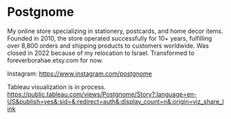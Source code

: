 # Postgnome

My online store specializing in stationery, postcards, and home decor items. 
Founded in 2010, the store operated successfully for 10+ years, fulfilling over 8,800 orders and shipping products to customers worldwide. 
Was closed in 2022 because of my relocation to Israel. Transformed to foreverborahae.etsy.com for now. 

Instagram: https://www.instagram.com/postgnome

Tableau visualization is in process.
https://public.tableau.com/views/Postgnome/Story?:language=en-US&publish=yes&:sid=&:redirect=auth&:display_count=n&:origin=viz_share_link
